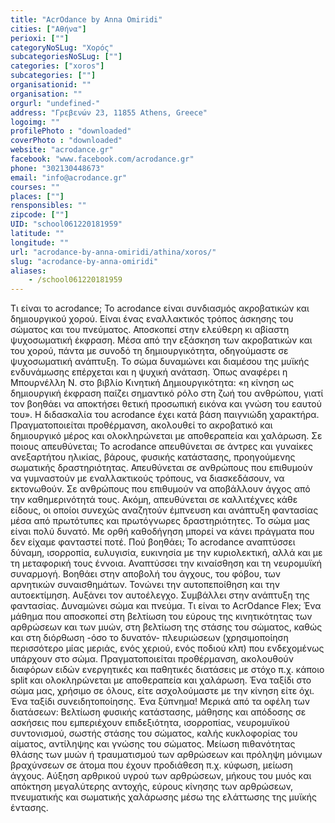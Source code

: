 ```yaml
---
title: "AcrOdance by Anna Omiridi"
cities: ["Αθήνα"]
perioxi: [""]
categoryNoSLug: "Χορός"
subcategoriesNoSLug: [""]
categories: ["xoros"]
subcategories: [""]
organisationid: ""
organisation: ""
orgurl: "undefined-"
address: "Γρεβενών 23, 11855 Athens, Greece"
logoimg: ""
profilePhoto : "downloaded"
coverPhoto : "downloaded"
website: "acrodance.gr"
facebook: "www.facebook.com/acrodance.gr"
phone: "302130448673"
email: "info@acrodance.gr"
courses: ""
places: [""]
rensponsibles: ""
zipcode: [""]
UID: "school061220181959"
latitude: ""
longitude: ""
url: "acrodance-by-anna-omiridi/athina/xoros/"
slug: "acrodance-by-anna-omiridi"
aliases:
    - /school061220181959
---
```





Τι είναι το acrodance; Το acrodance είναι συνδιασμός ακροβατικών και δημιουργικού χορού. Είναι ένας εναλλακτικός τρόπος άσκησης του σώματος και του πνεύματος. Αποσκοπεί στην ελεύθερη κι αβίαστη ψυχοσωματική έκφραση. Μέσα από την εξάσκηση των ακροβατικών και του χορού, πάντα με συνοδό τη δημιουργικότητα, οδηγούμαστε σε ψυχοσωματική ανάπτυξη. Το σώμα δυναμώνει και διαμέσου της μυϊκής ενδυνάμωσης επέρχεται και η ψυχική ανάταση. Όπως αναφέρει η Μπουρνέλλη Ν. στο βιβλίο Κινητική Δημιουργικότητα: «η κίνηση ως δημιουργική έκφραση παίζει σημαντικό ρόλο στη ζωή του ανθρώπου, γιατί τον βοηθάει να αποκτήσει θετική προσωπική εικόνα και γνώση του εαυτού του». Η διδασκαλία του acrodance έχει κατά βάση παιγνιώδη χαρακτήρα. Πραγματοποιείται προθέρμανση, ακολουθεί το ακροβατικό και δημιουργικό μέρος και ολοκληρώνεται με αποθεραπεία και χαλάρωση. Σε ποιους απευθύνεται; Το acrodance απευθύνεται σε άντρες και γυναίκες ανεξαρτήτου ηλικίας, βάρους, φυσικής κατάστασης, προηγούμενης σωματικής δραστηριότητας. Απευθύνεται σε ανθρώπους που επιθυμούν να γυμναστούν με εναλλακτικούς τρόπους, να διασκεδάσουν, να εκτονωθούν. Σε ανθρώπους που επιθυμούν να αποβάλλουν άγχος από την καθημερινότητά τους. Ακόμη, απευθύνεται σε καλλιτέχνες κάθε είδους, οι οποίοι συνεχώς αναζητούν έμπνευση και ανάπτυξη φαντασίας μέσα από πρωτότυπες και πρωτόγνωρες δραστηριότητες. Το σώμα μας είναι πολύ δυνατό. Με ορθή καθοδήγηση μπορεί να κάνει πράγματα που δεν είχαμε φανταστεί ποτέ. Πού βοηθάει; Το acrodance αναπτύσσει δύναμη, ισορροπία, ευλυγισία, ευκινησία με την κυριολεκτική, αλλά και με τη μεταφορική τους έννοια. Αναπτύσσει την κιναίσθηση και τη νευρομυϊκή συναρμογή. Βοηθάει στην αποβολή του άγχους, του φόβου, των αρνητικών συναισθημάτων. Τονώνει την αυτοπεποίθηση και την αυτοεκτίμηση. Αυξάνει τον αυτοέλεγχο. Συμβάλλει στην ανάπτυξη της φαντασίας. Δυναμώνει σώμα και πνεύμα. Τι είναι το AcrOdance Flex; Ένα μάθημα που αποσκοπεί στη βελτίωση του εύρους της κινητικότητας των αρθρώσεων και των μυών, στη βελτίωση της στάσης του σώματος, καθώς και στη διόρθωση -όσο το δυνατόν- πλευριώσεων (χρησιμοποίηση περισσότερο μίας μεριάς, ενός χεριού, ενός ποδιού κλπ) που ενδεχομένως υπάρχουν στο σώμα. Πραγματοποιείται προθέρμανση, ακολουθούν διαφόρων ειδών ενεργητικές και παθητικές διατάσεις με στόχο π.χ. κάποιο split και ολοκληρώνεται με αποθεραπεία και χαλάρωση. Ένα ταξίδι στο σώμα μας, χρήσιμο σε όλους, είτε ασχολούμαστε με την κίνηση είτε όχι. Ένα ταξίδι συνειδητοποίησης. Ένα ξύπνημα! Μερικά από τα οφέλη των διατάσεων: Βελτίωση φυσικής κατάστασης, μάθησης και απόδοσης σε ασκήσεις που εμπεριέχουν επιδεξιότητα, ισορροπίας, νευρομυϊκού συντονισμού, σωστής στάσης του σώματος, καλής κυκλοφορίας του αίματος, αντίληψης και γνώσης του σώματος. Μείωση πιθανότητας θλάσης των μυών ή τραυματισμού των αρθρώσεων και πρόληψη μόνιμων βραχύνσεων σε άτομα που έχουν προδιάθεση π.χ. κύφωση, μείωση άγχους. Αύξηση αρθρικού υγρού των αρθρώσεων, μήκους του μυός και απόκτηση μεγαλύτερης αντοχής, εύρους κίνησης των αρθρώσεων, πνευματικής και σωματικής χαλάρωσης μέσω της ελάττωσης της μυϊκής έντασης.